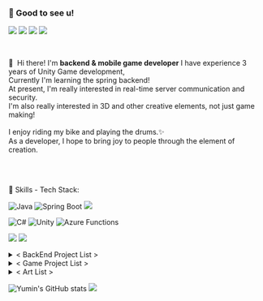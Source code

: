### 🤞 Good to see u!
<p>
  <a href="https://velog.io/@doyaguri/posts" target="_blank"><img src="https://img.shields.io/badge/Tech_Blog_1-DD0B78?style=flat-square&logo=GitHub%20Sponsors&logoColor=white"/></a>
  <a href="https://creativedeveloper.tistory.com/" target="_blank"><img src="https://img.shields.io/badge/Tech_Blog_2-DD0B78?style=flat-square&logo=GitHub%20Sponsors&logoColor=white"/></a>
  <a href="https://www.instagram.com/brunch.dev_kr/" target="_blank"><img src="https://img.shields.io/badge/Insta-E4405F?style=flat-square&logo=Instagram&logoColor=white"/></a>
  <a href="mailto:nationmilo@gmail.com" target="_blank"><img src="https://img.shields.io/badge/nationmilo@gmail.com-EA4335?style=flat-square&logo=Gmail&logoColor=white"/></a>
</p>

<br>

<p>
  👋&nbsp; Hi there! I'm <b>backend & mobile game developer</b>
  I have experience 3 years of Unity Game development,</br>
  Currently I'm learning the spring backend!<br/>
  At present, I'm really interested in real-time server communication and security.<br/>
  I'm also really interested in 3D and other creative elements, not just game making!<br/><br/>
  I enjoy riding my bike and playing the drums.✨ <br/>
  As a developer, I hope to bring joy to people through the element of creation. <br/><br/>
</p>

<br>

💪 Skills - Tech Stack:

![Java](https://img.shields.io/badge/java-%23ED8B00.svg?style=for-the-badge&logo=openjdk&logoColor=white)
![Spring Boot](https://img.shields.io/badge/SpringBoot-6DB33F?style=for-the-badge&logo=spring&logoColor=white)
<img src="https://img.shields.io/badge/Gradle-02303A?style=for-the-badge&logo=Gradle&logoColor=white">

![C#](https://img.shields.io/badge/csharp-%23512BD4.svg?style=for-the-badge&logo=csharp&logoColor=white)
![Unity](https://img.shields.io/badge/Unity-%23000000.svg?style=for-the-badge&logo=Unity&logoColor=white)
![Azure Functions](https://img.shields.io/badge/azurefunctions-%230062AD.svg?style=for-the-badge&logo=azurefunctions&logoColor=white)

<p>
      <img src="https://img.shields.io/badge/Git-F05032?style=for-the-badge&logo=Git&logoColor=white">
      <img src="https://img.shields.io/badge/github-181717?style=for-the-badge&logo=github&logoColor=white">
</p>

<details>
  <summary>< BackEnd Project List ></summary>
  <ul>
<li>Comma ( Svelte - Spring / Leader ) : https://github.com/Techit-BitHarmony</li>
<li>Comma ( React - Spring / Leader ) : https://github.com/Techit-Comma</li>
<li>RestApi Board ( Svelte - Spring ) : https://github.com/YuminJo/rest-sveltekit-24-08-30</li>
<li>VMate ( Current Developing / Svelte - Spring ) : https://github.com/FindMyVirtualMate</li>
</ul>
</details>

<details>
  <summary>< Game Project List ></summary>
  <ul>
<li>SquarePVP ( ~ 2016 ~ PC High School Project / Visual Artist ) https://www.youtube.com/watch?v=WLICMv0TDDs</li>
<li>Bash & Rush ( ~ 2020 - PC Toy Project / PM Programmer ) https://x.com/myaro_dev/status/1283429952193310723 / https://x.com/myaro_dev/status/1301120194027253762</li>
<li>Calypso ( ~ 2020 - PC VR / PM Programmer ) https://x.com/i/status/1339855931178274816</li>
<li>TowerHero ( ~ 2020 - MOBILE / PL ) : https://www.youtube.com/watch?v=usnrg3nFseM</li>
<li>Coma ( ~ 2022 - PC / PM Programmer ) : https://youtu.be/C1VLeAWR3-0?si=NKOfJUDhTC-kj28n</li>
<li>Treepury ( ~ 2023 - PC / Visual Artist sub ) : https://store.steampowered.com/app/3001310/TREEPURY/</li>
<li>DownFallen ( ~ 2023 - PC - Gameability Awards 1st / Visual Artist ) : <br>https://store.steampowered.com/app/2153920/DOWNFALLEN/?l=koreana</li>
<li>DeliveryToYou ( Current Developing - MOBILE / PM Programmer ) : https://www.notion.so/5c3286e16509464192afafe2fef650b6?pvs=4</li>
  </ul>
</details>

<details>
  <summary>< Art List ></summary>
  <ul>
    <li>Bash & Rush Character Concept https://x.com/myaro_dev/status/1268113694015143937</li>
    <li>WhiteSpirit 3D Poi's House https://x.com/myaro_dev/status/1288116932953030656</li>
    <li>3D Magic https://x.com/myaro_dev/status/1290203215741427712</li>
    <li>Room https://x.com/myaro_dev/status/1298610093936672768</li>
    <li>Unity Hdrp Arts https://x.com/myaro_dev/status/1302624315498586112</li>
    <li>Ue4 LandScape https://x.com/myaro_dev/status/1412797766741282823</li>
  </ul>
</details>

![Yumin's GitHub stats](https://github-readme-stats.vercel.app/api?username=YuminJo&show_icons=true&theme=radical)
<img src="https://github-readme-stats.vercel.app/api/top-langs/?username=YuminJo&layout=compact&theme=dark"/>

